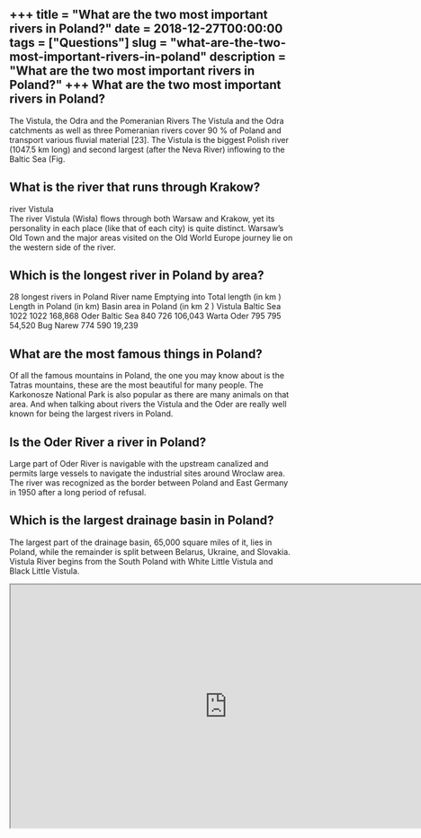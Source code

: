 +++
title = "What are the two most important rivers in Poland?"
date = 2018-12-27T00:00:00
tags = ["Questions"]
slug = "what-are-the-two-most-important-rivers-in-poland"
description = "What are the two most important rivers in Poland?"
+++
What are the two most important rivers in Poland?
-------------------------------------------------

The Vistula, the Odra and the Pomeranian Rivers The Vistula and the Odra catchments as well as three Pomeranian rivers cover 90 % of Poland and transport various fluvial material \[23\]. The Vistula is the biggest Polish river (1047.5 km long) and second largest (after the Neva River) inflowing to the Baltic Sea (Fig.

What is the river that runs through Krakow?
-------------------------------------------

river Vistula  
The river Vistula (Wisła) flows through both Warsaw and Krakow, yet its personality in each place (like that of each city) is quite distinct. Warsaw’s Old Town and the major areas visited on the Old World Europe journey lie on the western side of the river.

Which is the longest river in Poland by area?
---------------------------------------------

28 longest rivers in Poland River name Emptying into Total length (in km ) Length in Poland (in km) Basin area in Poland (in km 2 ) Vistula Baltic Sea 1022 1022 168,868 Oder Baltic Sea 840 726 106,043 Warta Oder 795 795 54,520 Bug Narew 774 590 19,239

What are the most famous things in Poland?
------------------------------------------

Of all the famous mountains in Poland, the one you may know about is the Tatras mountains, these are the most beautiful for many people. The Karkonosze National Park is also popular as there are many animals on that area. And when talking about rivers the Vistula and the Oder are really well known for being the largest rivers in Poland.

Is the Oder River a river in Poland?
------------------------------------

Large part of Oder River is navigable with the upstream canalized and permits large vessels to navigate the industrial sites around Wroclaw area. The river was recognized as the border between Poland and East Germany in 1950 after a long period of refusal.

Which is the largest drainage basin in Poland?
----------------------------------------------

The largest part of the drainage basin, 65,000 square miles of it, lies in Poland, while the remainder is split between Belarus, Ukraine, and Slovakia. Vistula River begins from the South Poland with White Little Vistula and Black Little Vistula.

<iframe allow="accelerometer; autoplay; clipboard-write; encrypted-media; gyroscope; picture-in-picture" allowfullscreen="" class="__youtube_prefs__  epyt-is-override  no-lazyload" data-no-lazy="1" data-origheight="433" data-origwidth="770" data-skipgform_ajax_framebjll="" height="433" id="_ytid_85836" loading="lazy" src="https://www.youtube.com/embed/wzB0EvPx8sA?enablejsapi=1&autoplay=0&cc_load_policy=0&cc_lang_pref=&iv_load_policy=1&loop=0&modestbranding=0&rel=1&fs=1&playsinline=0&autohide=2&theme=dark&color=red&controls=1&" title="YouTube player" width="770"></iframe>